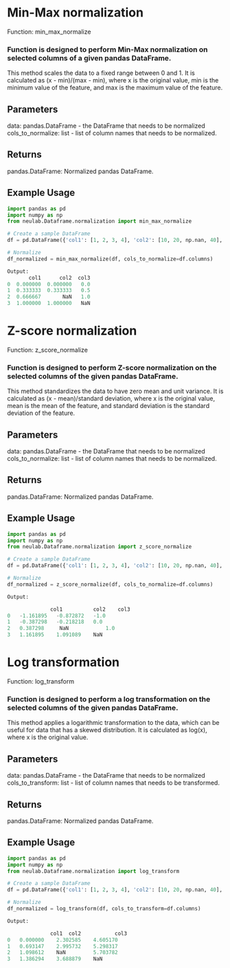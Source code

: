 # Min-Max normalization
Function: min_max_normalize
### Function is designed to perform Min-Max normalization on selected columns of a given pandas DataFrame.
This method scales the data to a fixed range between 0 and 1. It is calculated as (x - min)/(max - min), where x is the original value, min is the minimum value of the feature, and max is the maximum value of the feature.
## Parameters
data: pandas.DataFrame - the DataFrame that needs to be normalized
cols_to_normalize: list - list of column names that needs to be normalized.
## Returns
pandas.DataFrame: Normalized pandas DataFrame.
## Example Usage
```python
import pandas as pd
import numpy as np
from neulab.Dataframe.normalization import min_max_normalize

# Create a sample DataFrame
df = pd.DataFrame({'col1': [1, 2, 3, 4], 'col2': [10, 20, np.nan, 40], 'col3': [100, 200, 300, np.nan]})

# Normalize
df_normalized = min_max_normalize(df, cols_to_normalize=df.columns)

Output:
       col1      col2  col3
0  0.000000  0.000000   0.0
1  0.333333  0.333333   0.5
2  0.666667       NaN   1.0
3  1.000000  1.000000   NaN
```

# Z-score normalization
Function: z_score_normalize
### Function is designed to perform Z-score normalization on the selected columns of the given pandas DataFrame.
This method standardizes the data to have zero mean and unit variance. It is calculated as (x - mean)/standard deviation, where x is the original value, mean is the mean of the feature, and standard deviation is the standard deviation of the feature.
## Parameters
data: pandas.DataFrame - the DataFrame that needs to be normalized
cols_to_normalize: list - list of column names that needs to be normalized.
## Returns
pandas.DataFrame: Normalized pandas DataFrame.
## Example Usage
```python
import pandas as pd
import numpy as np
from neulab.Dataframe.normalization import z_score_normalize

# Create a sample DataFrame
df = pd.DataFrame({'col1': [1, 2, 3, 4], 'col2': [10, 20, np.nan, 40], 'col3': [100, 200, 300, np.nan]})

# Normalize
df_normalized = z_score_normalize(df, cols_to_normalize=df.columns)

Output:

              col1          col2	col3
0	-1.161895	-0.872872	-1.0
1	-0.387298	-0.218218	0.0
2	0.387298	 NaN            1.0
3	1.161895	1.091089	NaN
```

# Log transformation
Function: log_transform
### Function is designed to perform a log transformation on the selected columns of the given pandas DataFrame.
This method applies a logarithmic transformation to the data, which can be useful for data that has a skewed distribution. It is calculated as log(x), where x is the original value.
## Parameters
data: pandas.DataFrame - the DataFrame that needs to be normalized
cols_to_transform: list - list of column names that needs to be transformed.
## Returns
pandas.DataFrame: Normalized pandas DataFrame.
## Example Usage
```python
import pandas as pd
import numpy as np
from neulab.Dataframe.normalization import log_transform

# Create a sample DataFrame
df = pd.DataFrame({'col1': [1, 2, 3, 4], 'col2': [10, 20, np.nan, 40], 'col3': [100, 200, 300, np.nan]})

# Normalize
df_normalized = log_transform(df, cols_to_transform=df.columns)

Output:

              col1	col2	       col3
0	0.000000	2.302585	4.605170
1	0.693147	2.995732	5.298317
2	1.098612	NaN	        5.703782
3	1.386294	3.688879	NaN
```